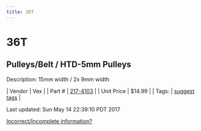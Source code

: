 ```yaml
---
title: 36T
---
```


# 36T
## Pulleys/Belt / HTD-5mm Pulleys
Description: 	15mm width / 2x 9mm width 

| Vendor | Vex | 
| Part # | [217-4103](http://www.vexrobotics.com/vexpro/motion/belts-and-pulleys/htdpulleys.html) | 
| Unit Price | $14.99 | 
| Tags: | [suggest tags](https://docs.google.com/forms/d/e/1FAIpQLSeWyY8v3RgOty-MyWmh9U0iivNYN_molChYyS-0U-o-kOAv_g/viewform) | 

Last updated: Sun May 14 22:39:10 PDT 2017

 [Incorrect/Incomplete information?](https://docs.google.com/forms/d/e/1FAIpQLSeWyY8v3RgOty-MyWmh9U0iivNYN_molChYyS-0U-o-kOAv_g/viewform)